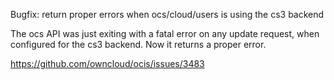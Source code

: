 Bugfix: return proper errors when ocs/cloud/users is using the cs3 backend

The ocs API was just exiting with a fatal error on any update request,
when configured for the cs3 backend. Now it returns a proper error.

https://github.com/owncloud/ocis/issues/3483

